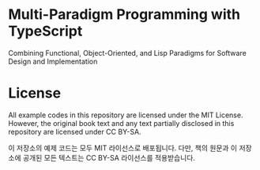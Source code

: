# Multi-Paradigm Programming with TypeScript
Combining Functional, Object-Oriented, and Lisp Paradigms for Software Design and Implementation

# License

All example codes in this repository are licensed under the MIT License.
However, the original book text and any text partially disclosed in this repository are licensed under CC BY-SA.

이 저장소의 예제 코드는 모두 MIT 라이선스로 배포됩니다.
다만, 책의 원문과 이 저장소에 공개된 모든 텍스트는 CC BY-SA 라이선스를 적용받습니다.
